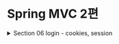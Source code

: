 # Spring MVC 2편

<details>
<summary>Section 06 login - cookies, session</summary>
<div markdown="1">

## 로그인 요구 사항
- ![img.png](img.png)
- ![img_1.png](img_1.png)
- ![img_2.png](img_2.png)

## 프로젝트 생성
- 도메인이 가장 중요하다!
- 도메인 = 화면, UI, 기술 인프라 등등의 영역을 제외한 시스템이 구현해야 하는 핵심 비즈니스 업무 영역을 말한다.
- 향후 web을 다른 기술로 바꾸어도 (api로 바꾸더라도, ssr로 바꾸더라도) 도메인은 그대로 유지될 수 있어야 한다.
- 그러기 위해서 중요한 것은 단방향 의존관계 설정이다. (단방향으로 흘러가도록 설계해야 잘 설계한 것)
- web은 domain을 알고있지만 domain은 web을 모르도록 설계해야 한다. 
- 이것을 web은 domain을 의존하지만 domain은 web을 의존하지 않는다고 표현한다.


</div>
</details>